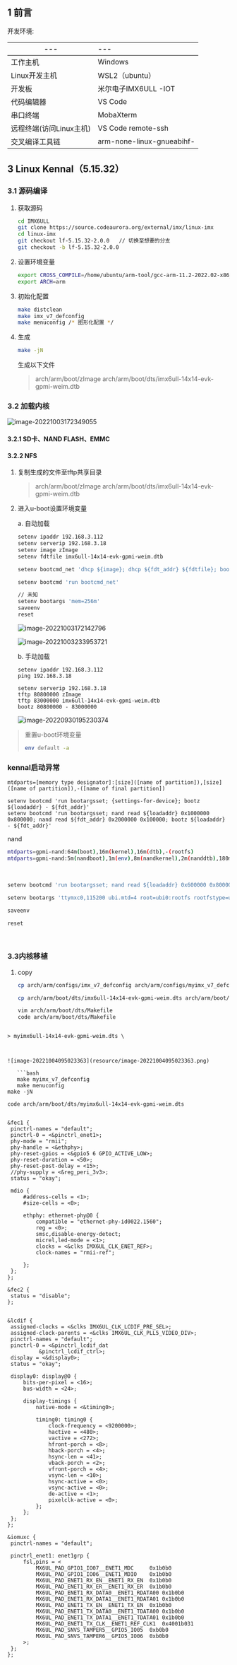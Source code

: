 
## 1 前言

开发环境:

| ---                     | ---                       |
| ----------------------- | :------------------------ |
| 工作主机                | Windows                   |
| Linux开发主机           | WSL2（ubuntu）            |
| 开发板                  | 米尔电子IMX6ULL -IOT      |
| 代码编辑器              | VS Code                   |
| 串口终端                | MobaXterm                 |
| 远程终端(访问Linux主机) | VS Code remote-ssh        |
| 交叉编译工具链          | arm-none-linux-gnueabihf- |

## 3 Linux Kennal（5.15.32）

### 3.1 源码编译

1. 获取源码

   ```bash
   cd IMX6ULL
   git clone https://source.codeaurora.org/external/imx/linux-imx
   cd linux-imx
   git checkout lf-5.15.32-2.0.0   // 切换至想要的分支
   git checkout -b lf-5.15.32-2.0.0
   ```
   
2. 设置环境变量

   ```bash
   export CROSS_COMPILE=/home/ubuntu/arm-tool/gcc-arm-11.2-2022.02-x86_64-arm-none-linux-gnueabihf/bin/arm-none-linux-gnueabihf-
   export ARCH=arm
   ```
   
3. 初始化配置

   ```bash
   make distclean
   make imx_v7_defconfig
   make menuconfig /* 图形化配置 */
   ```
   
4. 生成

   ```bash
   make -jN
   ```
   
   生成以下文件
   
   > arch/arm/boot/zImage
   > arch/arm/boot/dts/imx6ull-14x14-evk-gpmi-weim.dtb
   
### 3.2 加载内核

![image-20221003172349055](resource/image-20221003172349055.png)

#### 3.2.1 SD卡、NAND FLASH、EMMC



#### 3.2.2 NFS

1. 复制生成的文件至tftp共享目录

   > arch/arm/boot/zImage
   > arch/arm/boot/dts/imx6ull-14x14-evk-gpmi-weim.dtb

2. 进入u-boot设置环境变量

   a. 自动加载

   ```bash
   setenv ipaddr 192.168.3.112
   setenv serverip 192.168.3.18
   setenv image zImage
   setenv fdtfile imx6ull-14x14-evk-gpmi-weim.dtb
   
   setenv bootcmd_net 'dhcp ${image}; dhcp ${fdt_addr} ${fdtfile}; bootz ${loadaddr} - ${fdt_addr}'
   
   setenv bootcmd 'run bootcmd_net'
   
   // 未知
   setenv bootargs 'mem=256m'
   saveenv
   reset
   ```

   ![image-20221003172142796](resource/image-20221003172142796.png)

   ![image-20221003233953721](resource/image-20221003233953721.png)

   b. 手动加载

   ```
   setenv ipaddr 192.168.3.112
   ping 192.168.3.18
   
   setenv serverip 192.168.3.18
   tftp 80800000 zImage
   tftp 83000000 imx6ull-14x14-evk-gpmi-weim.dtb
   bootz 80800000 - 83000000
   ```

   ![image-20220930195230374](resource/image-20220930195230374.png)

> 重置u-boot环境变量
>
> ```bash
> env default -a
> ```

### kennal启动异常

   ```
mtdparts=[memory type designator]:[size]([name of partition]),[size]([name of partition]),-([name of final partition])
      
setenv bootcmd 'run bootargsset; {settings-for-device}; bootz ${loadaddr} - ${fdt_addr}'
setenv bootcmd 'run bootargsset; nand read ${loadaddr} 0x1000000 0x800000; nand read ${fdt_addr} 0x2000000 0x100000; bootz ${loadaddr} - ${fdt_addr}'
   ```

   nand

   ```bash
mtdparts=gpmi-nand:64m(boot),16m(kernel),16m(dtb),-(rootfs)
mtdparts=gpmi-nand:5m(nandboot),1m(env),8m(nandkernel),2m(nanddtb),180m(nandrootfs),-(userdate)
   ```

​      

   ```bash
setenv bootcmd 'run bootargsset; nand read ${loadaddr} 0x600000 0x800000; nand read ${fdt_addr} 0xe00000 0x200000; bootz ${loadaddr} - ${fdt_addr}'

setenv bootargs 'ttymxc0,115200 ubi.mtd=4 root=ubi0:rootfs rootfstype=ubifs mem=256m mtdparts=gpmi-nand:5m(nandboot),1m(env),8m(nandkernel),2m(nanddtb),180m(nandrootfs),-(userdate)'

saveenv

reset
   ```


​      

   ### 3.3内核移植

1. copy

   ```bash
   cp arch/arm/configs/imx_v7_defconfig arch/arm/configs/myimx_v7_defconfig
   ```

   ```bash
   cp arch/arm/boot/dts/imx6ull-14x14-evk-gpmi-weim.dts arch/arm/boot/dts/myimx6ull-14x14-evk-gpmi-weim.dts
   ```

   ```bash
   vim arch/arm/boot/dts/Makefile
   code arch/arm/boot/dts/Makefile
   ```
```
   
> myimx6ull-14x14-evk-gpmi-weim.dts \
   

   
![image-20221004095023363](resource/image-20221004095023363.png)
   
   ```bash
   make myimx_v7_defconfig
   make menuconfig
make -jN
```

   ```
code arch/arm/boot/dts/myimx6ull-14x14-evk-gpmi-weim.dts
   ```

   ```
   
   &fec1 {
   	pinctrl-names = "default";
   	pinctrl-0 = <&pinctrl_enet1>;
   	phy-mode = "rmii";
   	phy-handle = <&ethphy>;
   	phy-reset-gpios = <&gpio5 6 GPIO_ACTIVE_LOW>;
   	phy-reset-duration = <50>;
   	phy-reset-post-delay = <15>;
   	//phy-supply = <&reg_peri_3v3>;
   	status = "okay";
   
   	mdio {
   		#address-cells = <1>;
   		#size-cells = <0>;
   
   		ethphy: ethernet-phy@0 {
   			compatible = "ethernet-phy-id0022.1560";
   			reg = <0>;
   			smsc,disable-energy-detect;
   			micrel,led-mode = <1>;
   			clocks = <&clks IMX6UL_CLK_ENET_REF>;
   			clock-names = "rmii-ref";
   
   		};
   	};
   };
   
   &fec2 {
   	status = "disable";
   };
   
   
   &lcdif {
   	assigned-clocks = <&clks IMX6UL_CLK_LCDIF_PRE_SEL>;
   	assigned-clock-parents = <&clks IMX6UL_CLK_PLL5_VIDEO_DIV>;
   	pinctrl-names = "default";
   	pinctrl-0 = <&pinctrl_lcdif_dat
   		     &pinctrl_lcdif_ctrl>;
   	display = <&display0>;
   	status = "okay";
   
   	display0: display@0 {
   		bits-per-pixel = <16>;
   		bus-width = <24>;
   
   		display-timings {
   			native-mode = <&timing0>;
   
   			timing0: timing0 {
   				clock-frequency = <9200000>;
   				hactive = <480>;
   				vactive = <272>;
   				hfront-porch = <8>;
   				hback-porch = <4>;
   				hsync-len = <41>;
   				vback-porch = <2>;
   				vfront-porch = <4>;
   				vsync-len = <10>;
   				hsync-active = <0>;
   				vsync-active = <0>;
   				de-active = <1>;
   				pixelclk-active = <0>;
   			};
   		};
   	};
   };
   
   &iomuxc {
   	pinctrl-names = "default";
   
   	pinctrl_enet1: enet1grp {
   		fsl,pins = <
   			MX6UL_PAD_GPIO1_IO07__ENET1_MDC		0x1b0b0
   			MX6UL_PAD_GPIO1_IO06__ENET1_MDIO	0x1b0b0
   			MX6UL_PAD_ENET1_RX_EN__ENET1_RX_EN	0x1b0b0
   			MX6UL_PAD_ENET1_RX_ER__ENET1_RX_ER	0x1b0b0
   			MX6UL_PAD_ENET1_RX_DATA0__ENET1_RDATA00	0x1b0b0
   			MX6UL_PAD_ENET1_RX_DATA1__ENET1_RDATA01	0x1b0b0
   			MX6UL_PAD_ENET1_TX_EN__ENET1_TX_EN	0x1b0b0
   			MX6UL_PAD_ENET1_TX_DATA0__ENET1_TDATA00	0x1b0b0
   			MX6UL_PAD_ENET1_TX_DATA1__ENET1_TDATA01	0x1b0b0
   			MX6UL_PAD_ENET1_TX_CLK__ENET1_REF_CLK1	0x4001b031
   			MX6UL_PAD_SNVS_TAMPER5__GPIO5_IO05  0xb0b0
   			MX6UL_PAD_SNVS_TAMPER6__GPIO5_IO06  0xb0b0
   		>;
   	};
   };

   ```

   